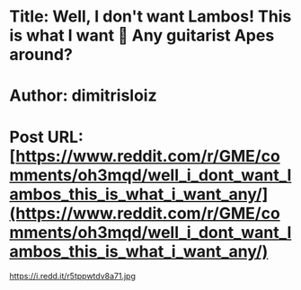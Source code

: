 # Title: Well, I don't want Lambos! This is what I want 🤘 Any guitarist Apes around?
# Author: dimitrisloiz
# Post URL: [https://www.reddit.com/r/GME/comments/oh3mqd/well_i_dont_want_lambos_this_is_what_i_want_any/](https://www.reddit.com/r/GME/comments/oh3mqd/well_i_dont_want_lambos_this_is_what_i_want_any/)


https://i.redd.it/r5tppwtdv8a71.jpg